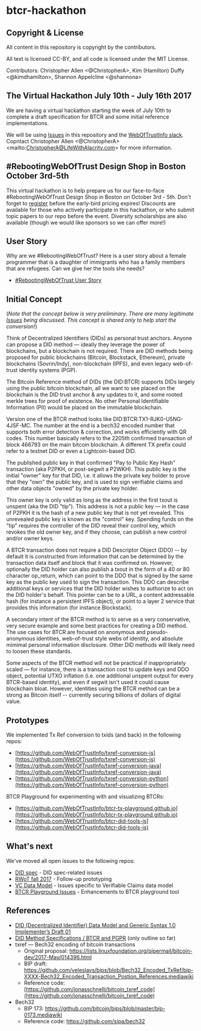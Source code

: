 # btcr-hackathon

## Copyright & License

All content in this repository is copyright by the contributors.

All text is licensed CC-BY, and all code is licensed under the MIT License.

Contributors: Christopher Allen \<@ChristopherA\>, Kim (Hamilton) Duffy \<@kimdhamilton\>, Shannon Appelcline \<@shannona\>

## The Virtual Hackathon July 10th - July 16th 2017

We are having a virtual hackathon starting the week of July 10th to complete a draft specification for BTCR and some initial reference implementations.

We will be using  [Issues](https://github.com/WebOfTrustInfo/btcr-hackathon/issues?q=is%3Aissue+is%3Aopen+sort%3Aupdated-desc) in this repository and the [WebOfTrustInfo slack](http://weboftrustinfo.slack.com). Copntact Christopher Allen \<@ChristopherA\> \<mailto:ChristopherA@LifeWithAlacrity.com\> for more information.

## \#RebootingWebOfTrust Design Shop in Boston October 3rd-5th

This virtual hackathon is to help prepare us for our face-to-face #RebootingWebOfTrust  Design Shop in Boston on October 3rd - 5th. Don't forget  to [register]() before the early-bird pricing expires! Discounts are available for those who actively participate in this hackathon, or who submit topic papers to our repo before the event. Diversity scholarships are also available (though we would like sponsors so we can offer more!)

## User Story

Why are we #RebootingWebOfTrust? Here is a user story about a female programmer that is a daughter of immigrants who has a family members that are refugees. Can we give her the tools she needs? 

- [\#RebootingWebOfTrust User Story](./RWOT-User-Story.md) 

## Initial Concept

(*Note that the concept below is very preliminary. There are many legitimate [Issues](https://github.com/WebOfTrustInfo/btcr-hackathon/issues?q=is%3Aissue+is%3Aopen+sort%3Aupdated-desc) being discussed. This concept is shared only to help start the conversion!*)

Think of Decentralized Identifiers (DIDs) as personal trust anchors. Anyone can propose a DID method — ideally they leverage the power of blockchains, but a blockchain is not required. There are DID methods being proposed for public blockchains (Bitcoin, Blockstack, Ethereum), private blockchains (Sovrin/Indy), non-blockchain (IPFS), and even legacy web-of-trust identity systems (PGP).

The Bitcoin Reference method of DIDs (the DID:BTCR) supports DIDs largely using the public bitcoin blockchain, all we want to see placed on the blockchain is the DID trust anchor & any updates to it, and some rooted merkle trees for proof of existence. No other Personal Identifiable Information (PII) would be placed on the immutable blockchain.

Version one of the BTCR method looks like DID:BTCR:TX1-RJK0-U5NG-4JSF-MC. The number at the end is a bech32 encoded number that supports both error detection & correction, and works efficiently with QR codes. This number basically refers to the 2205th confirmed transaction of block 466793 on the main bitcoin blockchain. A different TX prefix could refer to a testnet DID or even a Lightcoin-based DID.

The published public key in that confirmed "Pay to Public Key Hash" transaction (aka P2PKH, or post-segwit a P2WKH). This public key is the initial "owner" key for that DID, i.e. it allows the private key holder to prove that they "own" the public key, and is used to sign verifiable claims and other data objects "owned" by the private key holder.

This owner key is only valid as long as the address in the first txout is unspent (aka the DID "tip"). This address is not a public key — in the case of P2PKH it is the hash of a new public key that is not yet revealed. This unrevealed public key is known as the "control" key. Spending funds on the "tip" requires the controller of the DID reveal their control key, which revokes the old owner key, and if they choose, can publish a new control and/or owner keys.

A BTCR transaction does not require a DID Descriptor Object (DDO) -- by default it is constructed from information that can be determined by the transaction data itself and block that it was confirmed on. However, optionally the DID holder can also publish a txout in the form of a 40 or 80 character op_return, which can point to the DDO that is signed by the same key as the public key used to sign the transaction. This DDO can describe additional keys or services that the DID holder wishes to authorize to act on the DID holder's behalf. This pointer can be to a URL, a content addressable hash (for instance a persistent IPFS object), or point to a layer 2 service that provides this information (for instance Blockstack).

A secondary intent of the BTCR method is to serve as a very conservative, very secure example and some best practices for creating a DID method. The use cases for BTCR are focused on anonymous and pseudo-anonymous identities, web-of-trust style webs of identity, and absolute mimimal personal information disclosure. Other DID methods will likely need to loosen these standards.

Some aspects of the BTCR method will not be practical if inappropriately scaled — for instance, there is a transaction cost to update keys and DDO object, potential UTXO inflation (i.e. one additional unspent output for every BTCR-based identity), and even if segwit isn't used it could cause blockchain bloat. However, identities using the BTCR method can be a strong as Bitcoin itself -- currently securing billions of dollars of digital value.

## Prototypes

We implemented Tx Ref conversion to txids (and back) in the following repos:
- [https://github.com/WebOfTrustInfo/txref-conversion-js](https://github.com/WebOfTrustInfo/txref-conversion-js)
- [https://github.com/WebOfTrustInfo/txref-conversion-java](https://github.com/WebOfTrustInfo/txref-conversion-java)
- [https://github.com/WebOfTrustInfo/txref-conversion-python](https://github.com/WebOfTrustInfo/txref-conversion-python)

BTCR Playground for experimenting with and visualizing BTCRs:
- [https://github.com/WebOfTrustInfo/btcr-tx-playground.github.io](https://github.com/WebOfTrustInfo/btcr-tx-playground.github.io)
- [https://github.com/WebOfTrustInfo/btcr-did-tools-js](https://github.com/WebOfTrustInfo/btcr-did-tools-js)


## What's next
We've moved all open issues to the following repos:
- [DID spec](https://github.com/w3c-ccg/did-spec/issues) - DID spec-related issues
- [RWoT fall 2017](https://github.com/WebOfTrustInfo/rebooting-the-web-of-trust-fall2017) - Follow-up prototyping
- [VC Data Model](https://github.com/w3c/vc-data-model/issues) - Issues specific to Verifiable Claims data model
- [BTCR Playground Issues](https://github.com/WebOfTrustInfo/btcr-tx-playground.github.io) - Enhancements to BTCR playground tool

## References
- [DID (Decentralized Identifier) Data Model and Generic Syntax 1.0 Implementer’s Draft 01](https://github.com/WebOfTrustInfo/rebooting-the-web-of-trust-fall2016/blob/master/draft-documents/DID-Spec-Implementers-Draft-01.pdf)
- [DID Method Specifications / BTCR and PGPR](https://github.com/WebOfTrustInfo/rebooting-the-web-of-trust-spring2017/blob/master/event-documents/group-abstracts/btcr-did-method-spec.md) (only outline so far)
- txref — Bech32 encoding of bitcoin transactions
    - Original proposal: https://lists.linuxfoundation.org/pipermail/bitcoin-dev/2017-May/014396.html
    - BIP draft: https://github.com/veleslavs/bips/blob/Bech32_Encoded_TxRef/bip-XXXX-Bech32_Encoded_Transaction_Postion_References.mediawiki
    - Reference code: [https://github.com/jonasschnelli/bitcoin_txref_code](https://github.com/jonasschnelli/bitcoin_txref_code)
- Bech32
    - BIP 173: https://github.com/bitcoin/bips/blob/master/bip-0173.mediawiki
    - Reference code: https://github.com/sipa/bech32
